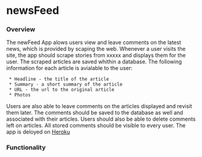# newsFeed

### Overview

The newFeed App alows users view and leave comments on the latest news, which is provided by scaping the web.  Whenever a user visits the site, the app should scrape stories from xxxxx and displays them for the user. The scraped articles are saved whithin a database. The following information for each article is avialable to the user:

     * Headline - the title of the article
     * Summary - a short summary of the article
     * URL - the url to the original article
     * Photos

Users are also able to leave comments on the articles displayed and revisit them later. The comments should be saved to the database as well and associated with their articles. Users should also be able to delete comments left on articles. All stored comments should be visible to every user. The app is deloyed on [Heroku](https://intense-tundra-42703.herokuapp.com)

### Functionality